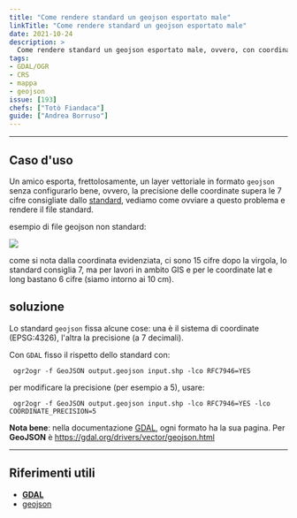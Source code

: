 ```yaml
---
title: "Come rendere standard un geojson esportato male"
linkTitle: "Come rendere standard un geojson esportato male"
date: 2021-10-24
description: >
  Come rendere standard un geojson esportato male, ovvero, con coordinate dei vertici a 15 cifre.
tags:
- GDAL/OGR
- CRS
- mappa
- geojson
issue: [193]
chefs: ["Totò Fiandaca"]
guide: ["Andrea Borruso"]
---
```


---

## Caso d'uso

Un amico esporta, frettolosamente, un layer vettoriale in formato `geojson` senza configurarlo bene, ovvero, la precisione delle coordinate supera le 7 cifre consigliate dallo [standard](https://gdal.org/drivers/vector/geojson.html#layer-creation-options), vediamo come ovviare a questo problema e rendere il file standard.

esempio di file geojson non standard:

![](https://user-images.githubusercontent.com/7631137/138601168-615fdc70-68e9-4fa7-9af9-80170a5396f7.png)

come si nota dalla coordinata evidenziata, ci sono 15 cifre dopo la virgola, lo standard consiglia 7, ma per lavori in ambito GIS e per le coordinate lat e long bastano 6 cifre (siamo intorno ai 10 cm).

## soluzione

Lo standard `geojson` fissa alcune cose: una è il sistema di coordinate (EPSG:4326), l'altra la precisione (a 7 decimali).

Con `GDAL`  fisso il rispetto dello standard con:

```
 ogr2ogr -f GeoJSON output.geojson input.shp -lco RFC7946=YES
```

per modificare la precisione (per esempio a 5), usare:

```
 ogr2ogr -f GeoJSON output.geojson input.shp -lco RFC7946=YES -lco COORDINATE_PRECISION=5
```

**Nota bene**: nella documentazione [GDAL](https://gdal.org/drivers/vector/geojson.html), ogni formato ha la sua pagina. Per **GeoJSON** è https://gdal.org/drivers/vector/geojson.html

---

## Riferimenti utili

- [**GDAL**](https://gdal.org/)
- [geojson](https://en.wikipedia.org/wiki/GeoJSON)
